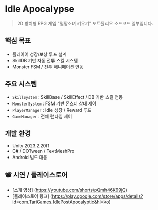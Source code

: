 
# Idle Apocalypse
> 2D 방치형 RPG 게임 "멸망소녀 키우기" 포트폴리오 소드코드 일부입니다.

## 핵심 목표
- 플레이어 성장/보상 루프 설계
- SkillDB 기반 자동 전투 스킬 시스템
- Monster FSM / 전투 애니메이션 연동

## 주요 시스템
- `SkillSystem` : SkillBase / SkillEffect / DB 기반 스킬 연동
- `MonsterSystem` : FSM 기반 몬스터 상태 제어
- `PlayerManager` : Idle 성장 / Reward 루프
- `GameManager` : 전체 런타임 제어

## 개발 환경
- Unity 2023.2.20f1
- C# / DOTween / TextMeshPro
- Android 빌드 대응

## 📽️ 시연 / 플레이스토어

- [소개 영상] (https://youtube.com/shorts/pQmh46K99jQ)
- [플레이스토어 링크] (https://play.google.com/store/apps/details?id=com.TariGames.IdlePostApocalyptic&hl=ko)
